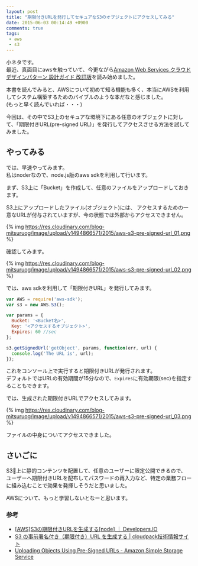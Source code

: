 ```yaml
---
layout: post
title: "期限付きURLを発行してセキュアなS3のオブジェクトにアクセスしてみる"
date: 2015-06-03 00:14:49 +0900
comments: true
tags:
 - aws
 - s3
---
```


小ネタです。  
最近、真面目にawsを触っていて、今更ながら[Amazon Web Services クラウドデザインパターン 設計ガイド 改訂版](http://www.amazon.co.jp/gp/product/4822277372/ref=as_li_tf_tl?ie=UTF8&camp=247&creative=1211&creativeASIN=4822277372&linkCode=as2&tag=mitsuruog-22)を読み始めました。  

本書を読んでみると、AWSについて初めて知る機能も多く、本当にAWSを利用してシステム構築するためのバイブルのような本だなと感じました。  
(もっと早く読んでいれば・・・)

今回は、その中でS3上のセキュアな環境下にある任意のオブジェクトに対して、「期限付きURL(pre-signed URL)」を発行してアクセスさせる方法を試してみました。

<!-- more -->

## やってみる

では、早速やってみます。  
私はnoderなので、node.js版のaws sdkを利用して行います。

まず、S3上に「Bucket」を作成して、任意のファイルをアップロードしておきます。

S3上にアップロードしたファイル(オブジェクト)には、
アクセスするための一意なURLが付与されていますが、今の状態では外部からアクセスできません。

{% img https://res.cloudinary.com/blog-mitsuruog/image/upload/v1494866571/2015/aws-s3-pre-signed-url_01.png %}

確認してみます。

{% img https://res.cloudinary.com/blog-mitsuruog/image/upload/v1494866571/2015/aws-s3-pre-signed-url_02.png %}

では、aws sdkを利用して「期限付きURL」を発行してみます。

```js
var AWS = require('aws-sdk');
var s3 = new AWS.S3();

var params = {
  Bucket: '<Bucket名>',
  Key: '<アクセスするオブジェクト>',
  Expires: 60 //sec
};

s3.getSignedUrl('getObject', params, function(err, url) {
  console.log('The URL is', url);
});
```

これをコンソール上で実行すると期限付きURLが発行されます。  
デフォルトではURLの有効期間が15分なので、`Expires`に有効期限(sec)を指定することもできます。

では、生成された期限付きURLでアクセスしてみます。

{% img https://res.cloudinary.com/blog-mitsuruog/image/upload/v1494866571/2015/aws-s3-pre-signed-url_03.png %}

ファイルの中身についてアクセスできました。

## さいごに

S3上に静的コンテンツを配置して、任意のユーザーに限定公開できるので、
ユーザーへ期限付きURLを配布してパスワードの再入力など、特定の業務フローに組み込むことで効果を発揮しそうだと思いました。

AWSについて、もっと学習しないとなーと思います。

### 参考

* [[AWS]S3の期限付きURLを生成する[node] ｜ Developers.IO](http://dev.classmethod.jp/cloud/aws/node-pre-signed-url/)
* [S3 の事前署名付き（期限付き）URL を生成する | cloudpack技術情報サイト](http://blog.cloudpack.jp/2014/07/08/aws-s3-url-with-expiration-using-php-ruby/)
* [Uploading Objects Using Pre-Signed URLs - Amazon Simple Storage Service](http://docs.aws.amazon.com/AmazonS3/latest/dev/PresignedUrlUploadObject.html)
